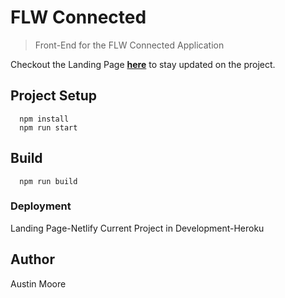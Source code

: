 # FLW Connected

> Front-End for the FLW Connected Application

Checkout the Landing Page **[here](https://www.flwconnect.org/)** to stay updated on the project. 

## Project Setup

```
  npm install
  npm run start
```

## Build

```
  npm run build
```

### Deployment
Landing Page-Netlify
Current Project in Development-Heroku

## Author

Austin Moore
